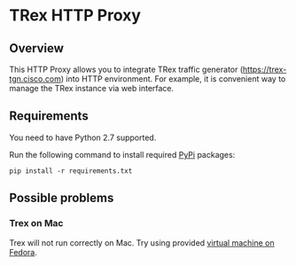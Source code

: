 # TRex HTTP Proxy
## Overview
This HTTP Proxy allows you to integrate TRex traffic generator (https://trex-tgn.cisco.com) into HTTP environment. For example, it is convenient way to manage the TRex instance via web interface.

## Requirements
You need to have Python 2.7 supported.

Run the following command to install required [PyPi](https://pypi.python.org/pypi) packages:

```
pip install -r requirements.txt
```

## Possible problems
### Trex on Mac
Trex will not run correctly on Mac. Try using provided [virtual machine on Fedora](https://trex-tgn.cisco.com/trex/doc/trex_vm_manual.html).


